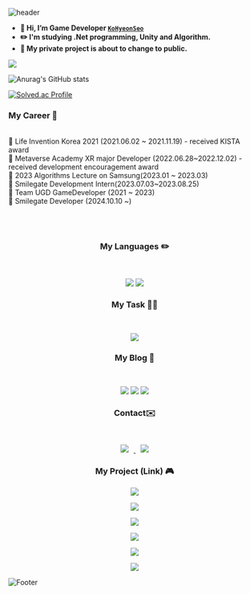 ![header](https://capsule-render.vercel.app/api?type=waving&color=FFFF64&height=200&section=header&text=👩‍💻Hi!%20I'm%20Hyeonseo!👩‍💻&fontSize=50)
- **👋 Hi, I’m Game Developer [`KoHyeonSeo`](https://github.com/KoHyeonSeo)**
- **✏️ I'm studying .Net programming, Unity and Algorithm.**
- **📌 My private project is about to change to public.**

<p><a href="https://github.com/KoHyeonSeo"><img src="https://hits.seeyoufarm.com/api/count/incr/badge.svg?url=https%3A%2F%2Fgithub.com%2Fseondal&count_bg=%23000000&title_bg=%23000000&icon=github.svg&icon_color=%23E7E7E7&title=GitHub&edge_flat=false)"/></a>
 
![Anurag's GitHub stats](https://github-readme-stats.vercel.app/api?username=KoHyeonSeo&show_icons=true&theme=radical)

[![Solved.ac Profile](http://mazassumnida.wtf/api/v2/generate_badge?boj=rhgustj01)](https://solved.ac/rhgustj01/)


<h3><b> My Career 🐥 </b></h3>
</br>
🔆 Life Invention Korea 2021 (2021.06.02 ~ 2021.11.19)
     - received KISTA award <br>
🔆 Metaverse Academy XR major Developer (2022.06.28~2022.12.02) - received development encouragement award<br>
🔆 2023 Algorithms Lecture on Samsung(2023.01 ~ 2023.03) <br>
🔆 Smilegate Development Intern(2023.07.03~2023.08.25) <br>
🔆 Team UGD GameDeveloper (2021 ~ 2023) <br>
🔆 Smilegate Developer (2024.10.10 ~) <br>
</p>
<br>
<br>

<h3 align="center"><b> My Languages ✏️ </b></h3>
</br>
<p align="center">
<img src="https://img.shields.io/badge/c++-%2300599C.svg?style=for-the-badge&logo=c%2B%2B&logoColor=white"/>
<img src="https://img.shields.io/badge/c%23-%23239120.svg?style=for-the-badge&logo=c-sharp&logoColor=white"/>
</p>

<h3 align="center"><b> My Task 👩‍💻 </b></h3>
</br>
<p align="center">
<img src="https://img.shields.io/badge/unity-%23000000.svg?style=for-the-badge&logo=unity&logoColor=white"/>
</p>

<h3 align="center"><b> My Blog 🙂 </b></h3>
</br>
<p align="center">
<a href="https://blog.naver.com/rhgustj01"><img src="https://img.shields.io/badge/-Naver%20blog-brightgreen?style=flat-square&logo=Naver&logoColor=white&link=https://blog.naver.com/rhgustj01"/></a>   
<a href="https://kohyeonseo.github.io"><img src="https://img.shields.io/badge/github-181717?style=for-the-badge&logo=github&logoColor=white"></a>
<a href="https://velog.io/@kohyeonseo1006"><img src="https://img.shields.io/badge/Velog-11B48A?style=flat-square&logo=Vimeo&logoColor=white&link=https://velog.io/@kohyeonseo1006"/></a>
</p>

 <h3 align="center"><b> Contact✉️ </b></h3>
</br>
<p align="center">
<a href=mailto:rhgustj01@naver.com><img src="https://img.shields.io/badge/-Naver-brightgreen?style=flat-square&logo=Naver&logoColor=white&link=mailto:rhgustj01@naver.com"
style="height : auto; margin-left : 10px; margin-right : 10px;"/>
</a>
<a href=mailto:rhgustj310@gmail.com><img src="https://img.shields.io/badge/Gmail-d14836?style=flat-square&logo=Gmail&logoColor=white&link=mailto:rhgustj310@gmail.com"
style="height : auto; margin-left : 10px; margin-right : 10px;"/>
</a>


<h3 align="center"><b> My Project (Link) 🎮 </b></h3>

<p align="center">
 <a href="https://devslem.itch.io/back-to-the-dungeon">
    <img src="https://img.shields.io/badge/itch.io-Back To The Dungeon(English Version)-yellow"
        style="height : auto; margin-left : 7px; margin-right : 7px;"/>
</a><br>

<p align="center">
 <a href="https://kohyeonseo.itch.io/lawoftheocean">
    <img src="https://img.shields.io/badge/itch.io-Law Of The Ocean(English Version)-blue"
        style="height : auto; margin-left : 7px; margin-right : 7px;"/>
</a><br>

<p align="center">
 <a href="https://github.com/KoHyeonSeo/Distraccion">
    <img src="https://img.shields.io/badge/Github-Distraccion(Korean Version)-pink"
        style="height : auto; margin-left : 7px; margin-right : 7px;"/>
</a><br>

<p align="center">
 <a href="https://github.com/KoHyeonSeo/MidnightCamp">
    <img src="https://img.shields.io/badge/Github-Hephaitos(English Version)-black"
        style="height : auto; margin-left : 7px; margin-right : 7px;"/>
</a><br>

<p align="center">
 <a href="https://youtu.be/A4as3ovbg78">
    <img src="https://img.shields.io/badge/Video-OverCooked(Video)-orange"
        style="height : auto; margin-left : 7px; margin-right : 7px;"/>
</a><br>

<p align="center">
 <a href="https://github.com/sleepy-wood">
    <img src="https://img.shields.io/badge/Github-Sleepywood-purple"
        style="height : auto; margin-left : 7px; margin-right : 7px;"/>
</a><br>

 ![Footer](https://capsule-render.vercel.app/api?type=waving&color=FFFF64&height=200&section=footer)

